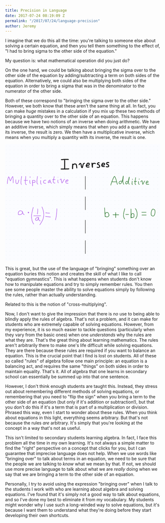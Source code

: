 ```yaml
---
title: Precision in Language
date: 2017-07-24 08:19:09 Z
permalink: "/2017/07/24/language-precision"
author: Jeremy
---
```


I imagine that we do this all the time: you're talking to someone else about solving a certain equation, and then you tell them something to the effect of, "I had to bring sigma to the other side of the equation."

My question is: what mathematical operation did you just do?

On the one hand, we could be talking about bringing the sigma over to the other side of the equation by adding/subtracting a term on both sides of the equation. Alternatively, we could also be multiplying both sides of the equation in order to bring a sigma that was in the denominator to the numerator of the other side.

Both of these correspond to "bringing the sigma over to the other side." However, we both know that these aren't the same thing at all. In fact, you can make *huge* mistakes in a calculation if you mix up these two methods of bringing a quantity over to the other side of an equation. This happens because we have two notions of an inverse when doing arithmetic. We have an additive inverse, which simply means that when you add a quantity and its inverse, the result is zero. We then have a multiplicative inverse, which means when you multiply a quantity with its inverse, the result is one.

![](/images/inverses.png)

This is great, but the use of the language of "bringing" something over an equation buries this notion and creates the skill of what I like to call "equation gymnastics". This is what happens when students don't know how to manipulate equations and try to simply remember rules. You then see some people master the ability to solve equations simply by following the rules, rather than actually understanding.

Related to this is the notion of "cross-multiplying".

Now, I don't want to give the impression that there is *no* use to being able to blindly apply the rules of algebra. That's not a problem, and it can make for students who are extremely capable of solving equations. However, from my experience, it is so much easier to tackle questions (particularly when they vary from the basic ones) when one *understands* why the rules are what they are. That's the great thing about learning mathematics. The rules aren't arbitrarily there to make one's life difficult while solving equations. They are there because these rules are required if you want to balance an equation. This is the crucial point that I find is lost on students. All of these so called "rules" of algebra follow one main principle: an equation is a balancing act, and requires the same "things" on both sides in order to maintain equality. That's it. All of algebra that one learns in secondary school can essentially be summed up into that one sentence.

However, I don't think enough students are taught this. Instead, they stress out about remembering different methods of solving equations, or remembering that you need to "flip the sign" when you bring a term to the other side of an equation (but only if it's addition or subtraction!), but that you don't do this if it's a term that is part of a multiplication or division. Phrased this way, even I start to wonder about these rules. When you think about equations in this light, everything seems arbitrary. But that's not because the rules *are* arbitrary. It's simply that you're looking at the concept in a way that's not as useful.

This isn't limited to secondary students learning algebra. In fact, I face this problem all the time in my own learning. It's not always a simple matter to find the "right" perspective on a concept that clicks for you, but I can guarantee that imprecise language does not help. When we use words like "bringing over" to talk about terms in an equation, we need to be sure that the people we are talking to *know* what we mean by that. If not, we should use more precise language to talk about what we are *really* doing when we say that we are bringing a term to the other side of an equation.

Personally, I try to avoid using the expression "bringing over" when I talk to the students I work with who are learning about algebra and solving equations. I've found that it's simply not a good way to talk about equations, and so I've done my best to eliminate it from my vocabulary. My students might wonder why I use such a long-winded way to solve equations, but it's because I want them to understand what they're doing before they start developing their own shortcuts.

